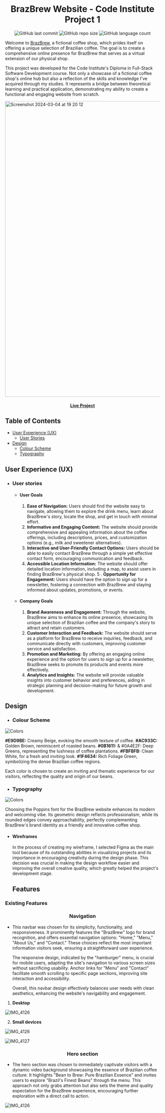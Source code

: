 <h1 align="center"> BrazBrew Website - Code Institute Project 1</h1>

<div align="center"><img alt="GitHub last commit" src="https://img.shields.io/github/last-commit/camilabandeira/brazbrew">
<img alt="GitHub repo size" src="https://img.shields.io/github/repo-size/camilabandeira/brazbrew">
<img alt="GitHub language count" src="https://img.shields.io/github/languages/count/camilabandeira/brazbrew"></div>

Welcome to <a href="https://camilabandeira.github.io/BrazBrew/">BrazBrew</a>, a fictional coffee shop, which prides itself on offering a unique selection of Brazilian coffee. The goal is to create a comprehensive online presence for BrazBrew that serves as a virtual extension of our physical shop.

This project was developed for the Code Institute's Diploma in Full-Stack Software Development course. Not only a showcase of a fictional coffee shop's online hub but also a reflection of the skills and knowledge I've acquired through my studies. It represents a bridge between theoretical learning and practical application, demonstrating my ability to create a functional and engaging website from scratch.

<img width="959" align="center" alt="Screenshot 2024-03-04 at 19 20 12" src="https://github.com/camilabandeira/BrazBrew/assets/118302468/1ab537e8-a150-49f6-af54-d33deb853d0e">
<br>

<h4 align="center"><a href="https://camilabandeira.github.io/BrazBrew/"><strong>Live Project</strong></a></h4>

## Table of Contents

- [User Experience (UX)](#user-experience-ux)
  - [User Stories](#user-stories)
- [Design](#colour-scheme)
  - [Colour Scheme](#colour-scheme)
  - [Typography](#typography)

## User Experience (UX)

- ### User stories

  - #### User Goals

    1.  **Ease of Navigation:** Users should find the website easy to navigate, allowing them to explore the drink menu, learn about BrazBrew's story, locate the shop, and get in touch with minimal effort.
    2.  **Informative and Engaging Content:** The website should provide comprehensive and appealing information about the coffee offerings, including descriptions, prices, and customization options (e.g., milk and sweetener alternatives).
    3.  **Interactive and User-Friendly Contact Options:** Users should be able to easily contact BrazBrew through a simple yet effective contact form, encouraging communication and feedback.
    4.  **Accessible Location Information:** The website should offer detailed location information, including a map, to assist users in finding BrazBrew's physical shop.
        5 . **Opportunity for Engagement:** Users should have the option to sign up for a newsletter, fostering a connection with BrazBrew and staying informed about updates, promotions, or events.

  - #### Company Goals

    1. **Brand Awareness and Engagement:** Through the website, BrazBrew aims to enhance its online presence, showcasing its unique selection of Brazilian coffee and the company's story to attract and retain customers.
    2. **Customer Interaction and Feedback:** The website should serve as a platform for BrazBrew to receive inquiries, feedback, and communicate directly with customers, improving customer service and satisfaction.
    3. **Promotion and Marketing:** By offering an engaging online experience and the option for users to sign up for a newsletter, BrazBrew seeks to promote its products and events more effectively.
    4. **Analytics and Insights:** The website will provide valuable insights into customer behavior and preferences, aiding in strategic planning and decision-making for future growth and development.

## Design

- ### Colour Scheme

![Colors](https://raw.githubusercontent.com/camilabandeira/BrazBrew/master/assets/images/colour-scheme.webp "Color Scheme")

**#E9D9BE:** Creamy Beige, evoking the smooth texture of coffee.
**#AC933C:** Golden Brown, reminiscent of roasted beans.
**#0B1611:** & #0A4E2F: Deep Greens, representing the lushness of coffee plantations.
**#FBFBFB:** Clean White, for a fresh and inviting look.
**#1F4634:** Rich Foliage Green, symbolizing the dense Brazilian coffee regions.

Each color is chosen to create an inviting and thematic experience for our visitors, reflecting the quality and origin of our beans.

- ### Typography

![Colors](https://raw.githubusercontent.com/camilabandeira/BrazBrew/master/assets/images/typography.webp "Color Scheme")

Choosing the Poppins font for the BrazBrew website enhances its modern and welcoming vibe. Its geometric design reflects professionalism, while its rounded edges convey approachability, perfectly complementing BrazBrew's brand identity as a friendly and innovative coffee shop.

- #### Wireframes

  In the process of creating my wireframe, I selected Figma as the main tool because of its outstanding abilities in visualizing projects and its importance in encouraging creativity during the design phase. This decision was crucial in making the design workflow easier and improving the overall creative quality, which greatly helped the project's development stage.

  ## Features

### Existing Features

<h3 align="center"> Navigation</h3>

- This navbar was chosen for its simplicity, functionality, and responsiveness. It prominently features the "BrazBrew" logo for brand recognition, and offers essential navigation options: "Home," "Menu," "About Us," and "Contact." These choices reflect the most important information visitors seek, ensuring a straightforward user experience.

  The responsive design, indicated by the "hamburger" menu, is crucial for mobile users, adapting the site's navigation to various screen sizes without sacrificing usability. Anchor links for "Menu" and "Contact" facilitate smooth scrolling to specific page sections, improving site interaction and accessibility.

  Overall, this navbar design effectively balances user needs with clean aesthetics, enhancing the website's navigability and engagement.

1. **Desktop**

![IMG_4126](https://github.com/camilabandeira/BrazBrew/assets/118302468/a94ffce1-cb62-4cf9-8cbc-5451e1931a33)

2. **Small devices**

![IMG_4126](https://github.com/camilabandeira/BrazBrew/assets/118302468/a198125e-072e-4eff-be1f-dda9c892258c)

![IMG_4127](https://github.com/camilabandeira/BrazBrew/assets/118302468/dfc4124e-6d48-4044-a57b-07e0e1609710)

<h3 align="center"> Hero section</h3>
 
- The hero section was chosen to immediately captivate visitors with a dynamic video background showcasing the essence of Brazilian coffee culture. It highlights "Bean to Brew: Pure Brazilian Essence" and invites users to explore "Brazil's Finest Beans" through the menu. This approach not only grabs attention but also sets the theme and quality expectation for the BrazBrew experience, encouraging further exploration with a direct call to action.

![IMG_4126](https://github.com/camilabandeira/BrazBrew/assets/118302468/3a8da399-b1f4-4c28-986d-43379a198967)
